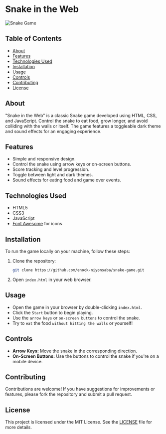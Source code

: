 # Snake in the Web

![Snake Game](https://via.placeholder.com/600x300.png?text=Snake+Game+Screenshot)

## Table of Contents
- [About](#about)
- [Features](#features)
- [Technologies Used](#technologies-used)
- [Installation](#installation)
- [Usage](#usage)
- [Controls](#controls)
- [Contributing](#contributing)
- [License](#license)

## About
"Snake in the Web" is a classic Snake game developed using HTML, CSS, and JavaScript. Control the snake to eat food, grow longer, and avoid colliding with the walls or itself. The game features a toggleable dark theme and sound effects for an engaging experience.

## Features
- Simple and responsive design.
- Control the snake using arrow keys or on-screen buttons.
- Score tracking and level progression.
- Toggle between light and dark themes.
- Sound effects for eating food and game over events.

## Technologies Used
- HTML5
- CSS3
- JavaScript
- [Font Awesome](https://fontawesome.com/) for icons

## Installation
To run the game locally on your machine, follow these steps:

1. Clone the repository:
   ```bash
   git clone https://github.com/enock-niyonsaba/snake-game.git

2. Open `index.html` in your web browser.

## Usage
+ Open the game in your browser by double-clicking `index.html`.
+ Click the `Start` button to begin playing.
+ Use the `arrow keys` or `on-screen buttons` to control the snake.
+ Try to `eat` the food `without hitting the walls` or yourself!

## Controls
+ **Arrow Keys:** Move the snake in the corresponding direction.
+ **On-Screen Buttons:** Use the buttons to control the snake if you're on a mobile device.

## Contributing
Contributions are welcome! If you have suggestions for improvements or features, please fork the repository and submit a pull request.

## License
This project is licensed under the MIT License. See the [LICENSE](https://github.com/udacity/CppND-Capstone-Snake-Game/blob/master/LICENSE.md) file for more details.